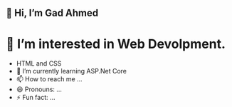 ## 👋 **Hi, I’m Gad Ahmed**
# 👀 I’m interested in Web Devolpment.
- HTML and CSS
- 🌱 I’m currently learning ASP.Net Core
- 📫 How to reach me ...
- 😄 Pronouns: ...
- ⚡ Fun fact: ...

<!---
gadahmed36/gadahmed36 is a ✨ special ✨ repository because its `README.md` (this file) appears on your GitHub profile.
You can click the Preview link to take a look at your changes.
--->
